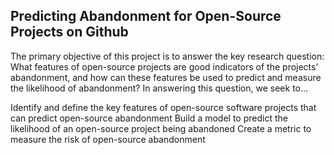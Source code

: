 ## Predicting Abandonment for Open-Source Projects on Github

The primary objective of this project is to answer the key research question: What features of open-source projects are good indicators of the projects’ abandonment, and how can these features be used to predict and measure the likelihood of abandonment? In answering this question, we seek to…

Identify and define the key features of open-source software projects that can predict open-source abandonment
Build a model to predict the likelihood of an open-source project being abandoned
Create a metric to measure the risk of open-source abandonment


